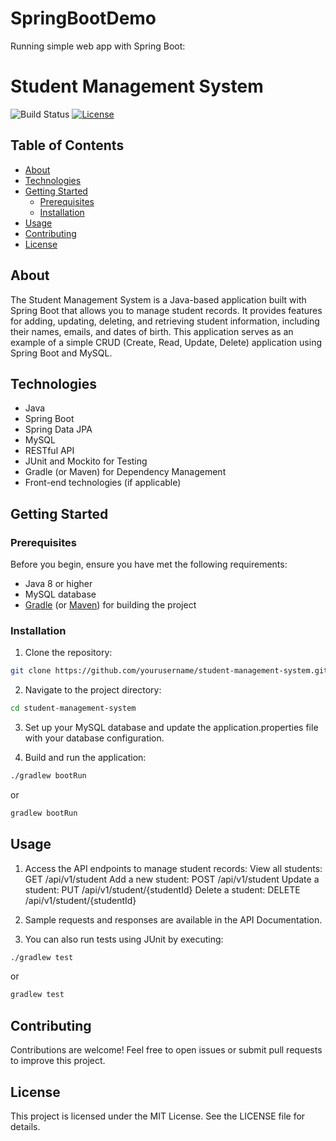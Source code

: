 # SpringBootDemo
Running simple web app with Spring Boot:

# Student Management System

![Build Status](https://)
[![License](https://img.shields.io/badge/License-MIT-blue.svg)](LICENSE)

## Table of Contents

- [About](#about)
- [Technologies](#technologies)
- [Getting Started](#getting-started)
  - [Prerequisites](#prerequisites)
  - [Installation](#installation)
- [Usage](#usage)
- [Contributing](#contributing)
- [License](#license)

## About

The Student Management System is a Java-based application built with Spring Boot that allows you to manage student records. It provides features for adding, updating, deleting, and retrieving student information, including their names, emails, and dates of birth. This application serves as an example of a simple CRUD (Create, Read, Update, Delete) application using Spring Boot and MySQL.

## Technologies

- Java
- Spring Boot
- Spring Data JPA
- MySQL
- RESTful API
- JUnit and Mockito for Testing
- Gradle (or Maven) for Dependency Management
- Front-end technologies (if applicable)

## Getting Started

### Prerequisites

Before you begin, ensure you have met the following requirements:

- Java 8 or higher
- MySQL database
- [Gradle](https://gradle.org/) (or [Maven](https://maven.apache.org/)) for building the project

### Installation

1. Clone the repository:
   
```bash
git clone https://github.com/yourusername/student-management-system.git
```

2. Navigate to the project directory:

```bash
cd student-management-system
```
3. Set up your MySQL database and update the application.properties file with your database configuration.

4. Build and run the application:

```bash
./gradlew bootRun
```
or

```bash
gradlew bootRun
```
## Usage

1. Access the API endpoints to manage student records:
        View all students: GET /api/v1/student
        Add a new student: POST /api/v1/student
        Update a student: PUT /api/v1/student/{studentId}
        Delete a student: DELETE /api/v1/student/{studentId}

2. Sample requests and responses are available in the API Documentation.

3. You can also run tests using JUnit by executing:

```bash
./gradlew test
```
or

```bash
gradlew test
```

## Contributing

Contributions are welcome! Feel free to open issues or submit pull requests to improve this project.

## License

This project is licensed under the MIT License. See the LICENSE file for details.
